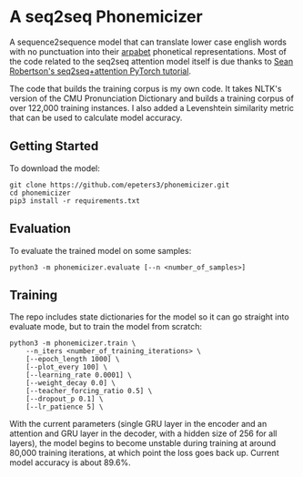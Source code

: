 # A seq2seq Phonemicizer

A sequence2sequence model that can translate lower case english words with no punctuation into their [arpabet](https://en.wikipedia.org/wiki/ARPABET) phonetical representations. Most of the code related to the seq2seq attention model itself is due thanks to [Sean Robertson's seq2seq+attention PyTorch tutorial](https://pytorch.org/tutorials/intermediate/seq2seq_translation_tutorial.html).

The code that builds the training corpus is my own code. It takes NLTK's version of the CMU Pronunciation Dictionary and builds a training corpus of over 122,000 training instances. I also added a Levenshtein similarity metric that can be used to calculate model accuracy.

## Getting Started

To download the model:

```shell
git clone https://github.com/epeters3/phonemicizer.git
cd phonemicizer
pip3 install -r requirements.txt
```

## Evaluation

To evaluate the trained model on some samples:

```shell
python3 -m phonemicizer.evaluate [--n <number_of_samples>] 
```


## Training

The repo includes state dictionaries for the model so it can go straight into evaluate mode, but to train the model from scratch:

```shell
python3 -m phonemicizer.train \
    --n_iters <number_of_training_iterations> \
    [--epoch_length 1000] \
    [--plot_every 100] \
    [--learning_rate 0.0001] \
    [--weight_decay 0.0] \
    [--teacher_forcing_ratio 0.5] \
    [--dropout_p 0.1] \
    [--lr_patience 5] \
```

With the current parameters (single GRU layer in the encoder and an attention and GRU layer in the decoder, with a hidden size of 256 for all layers), the model begins to become unstable during training at around 80,000 training iterations, at which point the loss goes back up. Current model accuracy is about 89.6%.
